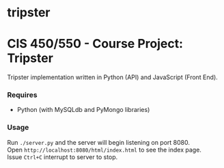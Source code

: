 tripster
========

# CIS 450/550 - Course Project: Tripster

Tripster implementation written in Python (API) and JavaScript (Front End).

### Requires

- Python (with MySQLdb and PyMongo libraries)

### Usage

Run `./server.py` and the server will begin listening on port 8080.  
Open `http://localhost:8080/html/index.html` to see the index page.  
Issue `Ctrl+C` interrupt to server to stop.  
